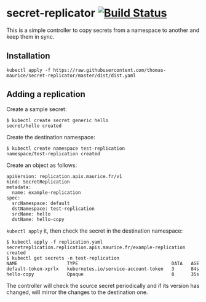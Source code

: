 # secret-replicator [![Build Status](https://travis-ci.org/thomas-maurice/secret-replicator.svg?branch=master)](https://travis-ci.org/thomas-maurice/secret-replicator)

This is a simple controller to copy secrets from a namespace to another and keep them in sync.

## Installation

```
kubectl apply -f https://raw.githubusercontent.com/thomas-maurice/secret-replicator/master/dist/dist.yaml
```

## Adding a replication

Create a sample secret:
```
$ kubectl create secret generic hello
secret/hello created
```

Create the destination namespace:
```
$ kubectl create namespace test-replication
namespace/test-replication created
```

Create an object as follows:

```
apiVersion: replication.apis.maurice.fr/v1
kind: SecretReplication
metadata:
  name: example-replication
spec:
  srcNamespace: default
  dstNamespace: test-replication
  srcName: hello
  dstName: hello-copy
```

`kubectl apply` it, then check the secret in the destination namespace:
```
$ kubectl apply -f replication.yaml
secretreplication.replication.apis.maurice.fr/example-replication created
$ kubectl get secrets -n test-replication
NAME                  TYPE                                  DATA   AGE
default-token-xprlx   kubernetes.io/service-account-token   3      84s
hello-copy            Opaque                                0      35s
```

The controller will check the source secret periodically and if its version has changed, will mirror the changes to the destination one.